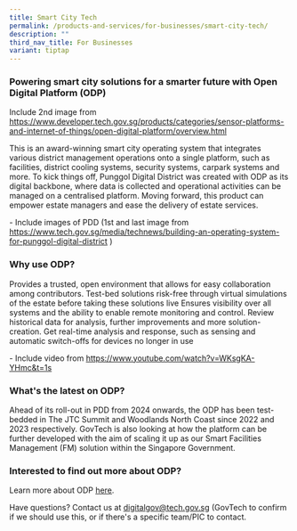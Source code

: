 ```yaml
---
title: Smart City Tech
permalink: /products-and-services/for-businesses/smart-city-tech/
description: ""
third_nav_title: For Businesses
variant: tiptap
---
```

<h3><strong>Powering smart city solutions for a smarter future with Open Digital Platform (ODP)</strong></h3>
<p>Include 2nd image from <a href="https://www.developer.tech.gov.sg/products/categories/sensor-platforms-and-internet-of-things/open-digital-platform/overview.html" rel="noopener noreferrer nofollow" target="_blank"><u>https://www.developer.tech.gov.sg/products/categories/sensor-platforms-and-internet-of-things/open-digital-platform/overview.html</u></a>
</p>
<p>This is an award-winning smart city operating system that integrates various
district management operations onto a single platform, such as facilities,
district cooling systems, security systems, carpark systems and more. To
kick things off, Punggol Digital District was created with ODP as its digital
backbone, where data is collected and operational activities can be managed
on a centralised platform. Moving forward, this product can empower estate
managers and ease the delivery of estate services.</p>
<p>- Include images of PDD (1st and last image from <a href="https://www.developer.tech.gov.sg/products/categories/sensor-platforms-and-internet-of-things/open-digital-platform/overview.html" rel="noopener noreferrer nofollow" target="_blank"><u>https://www.tech.gov.sg/media/technews/building-an-operating-system-for-punggol-digital-district</u></a> )</p>
<h3><strong>Why use ODP?</strong></h3>
<p>Provides a trusted, open environment that allows for easy collaboration
among contributors. Test-bed solutions risk-free through virtual simulations
of the estate before taking these solutions live Ensures visibility over
all systems and the ability to enable remote monitoring and control. Review
historical data for analysis, further improvements and more solution-creation.
Get real-time analysis and response, such as sensing and automatic switch-offs
for devices no longer in use</p>
<p>- Include video from <a href="https://www.developer.tech.gov.sg/products/categories/sensor-platforms-and-internet-of-things/open-digital-platform/overview.html" rel="noopener noreferrer nofollow" target="_blank"><u>https://www.youtube.com/watch?v=WKsgKA-YHmc&amp;t=1s</u></a>
</p>
<h3><strong>What's the latest on ODP?</strong></h3>
<p></p>
<p>Ahead of its roll-out in PDD from 2024 onwards, the ODP has been test-bedded
in The JTC Summit and Woodlands North Coast since 2022 and 2023 respectively.
GovTech is also looking at how the platform can be further developed with
the aim of scaling it up as our Smart Facilities Management (FM) solution
within the Singapore Government.</p>
<h3><strong>Interested to find out more about ODP?</strong></h3>
<p>Learn more about ODP <a href="https://www.developer.tech.gov.sg/products/categories/sensor-platforms-and-internet-of-things/open-digital-platform/overview.html" class="waffle-rich-text-link" rel="noopener noreferrer nofollow" target="_blank"><u>here</u></a>.</p>
<p>Have questions? Contact us at <a href="https://www.developer.tech.gov.sg/products/categories/sensor-platforms-and-internet-of-things/open-digital-platform/overview.html" rel="noopener noreferrer nofollow" target="_blank">digitalgov@tech.gov.sg</a> (GovTech
to confirm if we should use this, or if there's a specific team/PIC to
contact.</p>